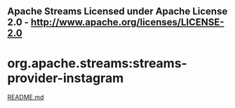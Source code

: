 Apache Streams
Licensed under Apache License 2.0 - http://www.apache.org/licenses/LICENSE-2.0
--------------------------------------------------------------------------------

org.apache.streams:streams-provider-instagram
=============================================

[README.md](src/site/markdown/index.md "README")
